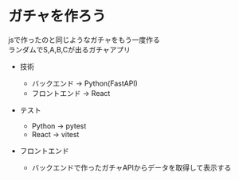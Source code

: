 # ガチャを作ろう

jsで作ったのと同じようなガチャをもう一度作る  
ランダムでS,A,B,Cが出るガチャアプリ

* 技術
    * バックエンド → Python(FastAPI)
    * フロントエンド → React

* テスト
    * Python → pytest
    * React → vitest


* フロントエンド
    * バックエンドで作ったガチャAPIからデータを取得して表示する